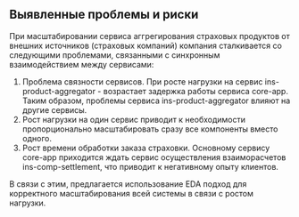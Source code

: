 ## Выявленные проблемы и риски

При масштабировании сервиса аггрегирования страховых продуктов от внешних источников (страховых компаний) компания сталкивается со следующими проблемами, связанными с синхронным взаимодействием между сервисами:
1. Проблема связности сервисов. При росте нагрузки на сервис ins-product-aggregator - возрастает задержка работы сервиса core-app. Таким образом, проблемы сервиса ins-product-aggregator влияют на другие сервисы.
2. Рост нагрузки на один сервис приводит к необходимости пропорционально масштабировать сразу все компоненты вместо одного.
3. Рост времени обработки заказа страховки. Основному сервису core-app приходится ждать сервис осуществления взаиморасчетов ins-comp-settlement, что приводит к негативному опыту клиентов.

В связи с этим, предлагается использование EDA подход для корректного масштабирования всей системы в связи с ростом нагрузки. 
